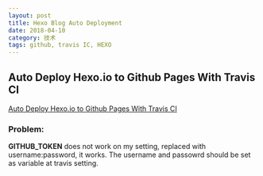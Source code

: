 ```yaml
---
layout: post
title: Hexo Blog Auto Deployment
date: 2018-04-10
category: 技术
tags: github, travis IC, HEXO
---
```


## Auto Deploy Hexo.io to Github Pages With Travis CI
[Auto Deploy Hexo.io to Github Pages With Travis CI](http://kflu.github.io/2017/01/03/2017-01-03-hexo-travis/)

### Problem:
__GITHUB_TOKEN__ does not work on my setting, replaced with username:password, it works. The username and passowrd should be set as variable at travis setting.